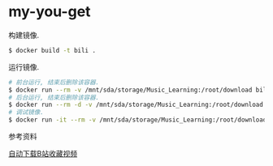 # my-you-get

构建镜像.

```bash
$ docker build -t bili .
```

运行镜像.

```bash
# 前台运行, 结束后删除该容器.
$ docker run --rm -v /mnt/sda/storage/Music_Learning:/root/download bili
# 后台运行, 结束后删除该容器.
$ docker run --rm -d -v /mnt/sda/storage/Music_Learning:/root/download bili
# 调试镜像.
$ docker run -it --rm -v /mnt/sda/storage/Music_Learning:/root/download bili /bin/bash
```

参考资料

[自动下载B站收藏视频](https://blog.left.pink/archives/3073)
